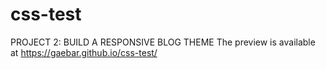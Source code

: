 # css-test
PROJECT 2: BUILD A RESPONSIVE BLOG THEME
The preview is available at https://gaebar.github.io/css-test/